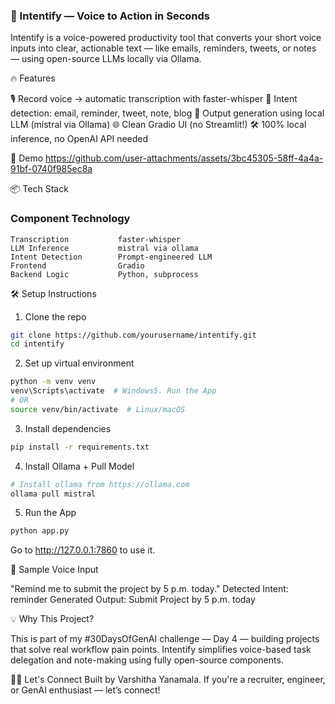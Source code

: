 ### 🧠 Intentify — Voice to Action in Seconds

Intentify is a voice-powered productivity tool that converts your short voice inputs into clear, actionable text — like emails, reminders, tweets, or notes — using open-source LLMs locally via Ollama.

🔥 Features

🎙️ Record voice → automatic transcription with faster-whisper
🧠 Intent detection: email, reminder, tweet, note, blog
📝 Output generation using local LLM (mistral via Ollama)
🌐 Clean Gradio UI (no Streamlit!)
🛠️ 100% local inference, no OpenAI API needed

🚀 Demo
https://github.com/user-attachments/assets/3bc45305-58ff-4a4a-91bf-0740f985ec8a

📦 Tech Stack

### Component               Technology
    Transcription           faster-whisper
    LLM Inference           mistral via ollama
    Intent Detection        Prompt-engineered LLM
    Frontend                Gradio
    Backend Logic           Python, subprocess

🛠️ Setup Instructions
1. Clone the repo
```bash
git clone https://github.com/yourusername/intentify.git
cd intentify
```
2. Set up virtual environment
```bash
python -m venv venv
venv\Scripts\activate  # Windows5. Run the App
# OR
source venv/bin/activate  # Linux/macOS
```
3. Install dependencies
```bash
pip install -r requirements.txt
```
4. Install Ollama + Pull Model
```bash
# Install ollama from https://ollama.com
ollama pull mistral
```
5. Run the App
```bash
python app.py
```
Go to http://127.0.0.1:7860 to use it.

🎤 Sample Voice Input

"Remind me to submit the project by 5 p.m. today."
Detected Intent: reminder
Generated Output:
Submit Project by 5 p.m. today

💡 Why This Project?

This is part of my #30DaysOfGenAI challenge — Day 4 — building projects that solve real workflow pain points. Intentify simplifies voice-based task delegation and note-making using fully open-source components.

🙋‍♀️ Let's Connect
Built by Varshitha Yanamala. If you're a recruiter, engineer, or GenAI enthusiast — let’s connect!

   

 

